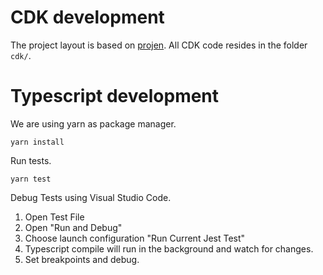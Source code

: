 # CDK development

The project layout is based on [projen](https://projen.io/api/API.html#projen-awscdk-awscdktypescriptapp).
All CDK code resides in the folder `cdk/`.

# Typescript development

We are using yarn as package manager.

`yarn install`

Run tests.

`yarn test`

Debug Tests using Visual Studio Code.

1. Open Test File
2. Open "Run and Debug"
3. Choose launch configuration "Run Current Jest Test"
4. Typescript compile will run in the background and watch for changes.
4. Set breakpoints and debug.




